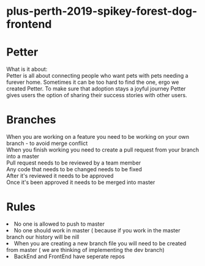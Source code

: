 
# plus-perth-2019-spikey-forest-dog-frontend
# Petter <br>
What is it about:
<br>
Petter is all about connecting people who want pets with pets needing a furever home. 
Sometimes it can be too hard to find the one, ergo we created Petter. 
To make sure that adoption stays a joyful journey Petter gives users the option of sharing their success stories with other users.
<br>
# Branches  <br>
When you are working on a feature you need to be working on your own branch - to avoid merge conflict <br>
When you finish working you need to create a pull request from your branch into a master<br>
Pull request needs to be reviewed by a team member<br>
Any code that needs to be changed needs to be fixed <br>
After it's reviewed it needs to be approved <br>
Once it's been approved it needs to be merged into master <br>
# Rules <br>
<li>No one is allowed to push to master</li>
<li>No one should work in master ( because if you work in the master branch our history will be nill</li>
<li>When you are creating a new branch file you will need to be created from master ( we are thinking of implementing the dev branch) </li>
<li>BackEnd and FrontEnd have seperate repos
